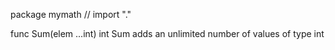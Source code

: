 package mymath // import "."

func Sum(elem ...int) int
    Sum adds an unlimited number of values of type int

